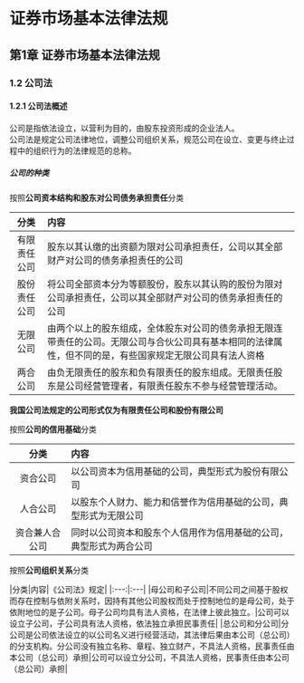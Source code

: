 # 证券市场基本法律法规
## 第1章 证券市场基本法律法规
### 1.2 公司法
#### 1.2.1 公司法概述
公司是指依法设立，以营利为目的，由股东投资形成的企业法人。  
公司法是规定公司法律地位，调整公司组织关系，规范公司在设立、变更与终止过程中的组织行为的法律规范的总称。

##### 公司的种类

按照**公司资本结构和股东对公司债务承担责任**分类  

|分类|内容|
|:---:|:---|
|有限责任公司|股东以其认缴的出资额为限对公司承担责任，公司以其全部财产对公司的债务承担责任的公司|
|股份责任公司|将公司全部资本分为等额股份，股东以其认购的股份为限对公司承担责任，公司以其全部财产对公司的债务承担责任的公司|
|无限公司|由两个以上的股东组成，全体股东对公司的债务承担无限连带责任的公司。无限公司与合伙公司具有基本相同的法律属性，但不同的是，有些国家规定无限公司具有法人资格|
|两合公司|由负无限责任的股东和负有限责任的股东组成。无限责任股东是公司经营管理者，有限责任股东不参与经营管理活动。|
**我国公司法规定的公司形式仅为有限责任公司和股份有限公司**

按照**公司的信用基础**分类

|分类|内容|
|:---:|:---|
|资合公司|以公司资本为信用基础的公司，典型形式为股份有限公司|
|人合公司|以股东个人财力、能力和信誉作为信用基础的公司，典型形式为无限公司|
|资合兼人合公司|同时以公司资本和股东个人信用作为信用基础的公司，典型形式为两合公司|

按照**公司组织关系**分类  

|分类|内容|《公司法》规定|
|:---:|:---|
|母公司和子公司|不同公司之间基于股权而存在控制与依附关系时，因持有其他公司股权而处于控制地位的是母公司，处于依附地位的是子公司。母子公司均具有法人资格，在法律上彼此独立。|公司可以设立子公司，子公司具有法人资格，依法独立承担民事责任|
|总公司和分公司|分公司是公司依法设立的以公司名义进行经营活动，其法律后果由本公司（总公司）的分支机构。分公司没有独立名称、章程、独立财产，不具法人资格，民事责任由本公司（总公司）承担|公司可以设立分公司，不具法人资格，民事责任由本公司（总公司）承担|
